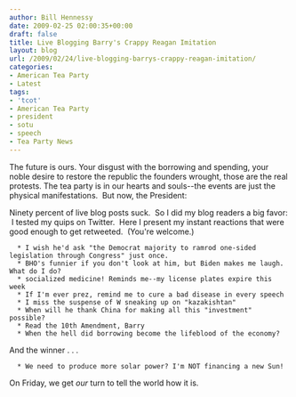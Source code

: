 ```yaml
---
author: Bill Hennessy
date: 2009-02-25 02:00:35+00:00
draft: false
title: Live Blogging Barry's Crappy Reagan Imitation
layout: blog
url: /2009/02/24/live-blogging-barrys-crappy-reagan-imitation/
categories:
- American Tea Party
- Latest
tags:
- 'tcot'
- American Tea Party
- president
- sotu
- speech
- Tea Party News
---
```


The future is ours.  Your disgust with the borrowing and spending, your noble desire to restore the republic the founders wrought, those are the real protests.  The tea party is in our hearts and souls--the events are just the physical manifestations.  But now, the President:

Ninety percent of live blog posts suck.  So I did my blog readers a big favor:  I tested my quips on Twitter.  Here I present my instant reactions that were good enough to get retweeted.  (You're welcome.)



	  * I wish he'd ask "the Democrat majority to ramrod one-sided legislation through Congress" just once.
	  * BHO's funnier if you don't look at him, but Biden makes me laugh. What do I do?
	  * socialized medicine! Reminds me--my license plates expire this week
	  * If I'm ever prez, remind me to cure a bad disease in every speech
	  * I miss the suspense of W sneaking up on "kazakishtan" 
	  * When will he thank China for making all this "investment" possible?
	  * Read the 10th Amendment, Barry
	  * When the hell did borrowing become the lifeblood of the economy?

And the winner . . . 

	  * We need to produce more solar power? I'm NOT financing a new Sun!

On Friday, we get _our_ turn to tell the world how it is.
